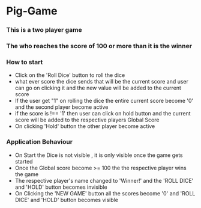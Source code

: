 # Pig-Game
### This is a two player game
### The who reaches the score of 100 or more than it is the winner
### How to start
- Click on the 'Roll Dice' button to roll the dice
- what ever score the dice sends that will be the current score and user can go on clicking it and the new
  value will be added to the current score
- If the user get "1" on rolling the dice the entire current score become '0' and the second player become active
- if the score is !== '1' then user can click on hold button and the current score will be added to the respective players Global Score
- On clicking 'Hold' button the other player become active

### Application Behaviour
- On Start the Dice is not visible , it is only visible once the game gets started
- Once the Global score become >= 100 the the respective player wins the game
- The respective player's name changed to 'Winner!' and the 'ROLL DICE' and 'HOLD' button becomes invisible
- On Clicking the 'NEW GAME' button all the scores become '0' and 'ROLL DICE' and 'HOLD' button becomes visible
